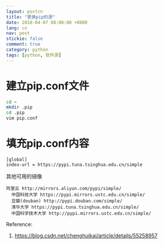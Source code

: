 ```yaml
---
layout: postcn
title: "更换pip的源"
date: 2018-04-07 08:00:00 +0800
lang: cn
nav: post
stickie: false 
comment: true
category: python
tags: [python, 软件源]
---
```


# 建立pip.conf文件
```sh
cd ~
mkdir .pip
cd .pip
vim pip.conf
```

# 填充pip.conf内容
```
[global]
index-url = https://pypi.tuna.tsinghua.edu.cn/simple
```

其他可用的镜像
```
阿里云 http://mirrors.aliyun.com/pypi/simple/ 
  中国科技大学 https://pypi.mirrors.ustc.edu.cn/simple/ 
  豆瓣(douban) http://pypi.douban.com/simple/ 
  清华大学 https://pypi.tuna.tsinghua.edu.cn/simple/ 
  中国科学技术大学 http://pypi.mirrors.ustc.edu.cn/simple/
```

Reference:
1. https://blog.csdn.net/chenghuikai/article/details/55258957